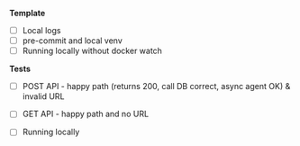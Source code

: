 **Template**
- [ ] Local logs
- [ ] pre-commit and local venv
- [ ] Running locally without docker watch

**Tests** 
- [ ] POST API - happy path (returns 200, call DB correct, async agent OK) & invalid URL
- [ ] GET API - happy path and no URL

- [ ] Running locally

